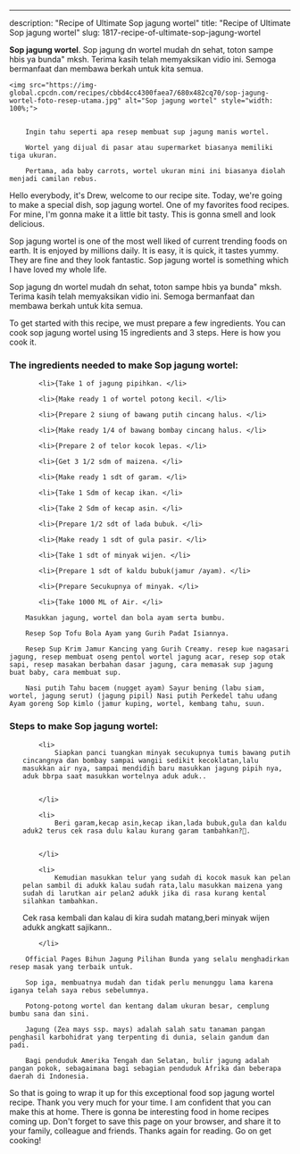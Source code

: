 ---
description: "Recipe of Ultimate Sop jagung wortel"
title: "Recipe of Ultimate Sop jagung wortel"
slug: 1817-recipe-of-ultimate-sop-jagung-wortel

<p>
	<strong>Sop jagung wortel</strong>. 
	Sop jagung dn wortel mudah dn sehat, toton sampe hbis ya bunda&#34; mksh. Terima kasih telah memyaksikan vidio ini. Semoga bermanfaat dan membawa berkah untuk kita semua.
</p>
<p>
	
	<img src="https://img-global.cpcdn.com/recipes/cbbd4cc4300faea7/680x482cq70/sop-jagung-wortel-foto-resep-utama.jpg" alt="Sop jagung wortel" style="width: 100%;">
	
	
		Ingin tahu seperti apa resep membuat sup jagung manis wortel.
	
		Wortel yang dijual di pasar atau supermarket biasanya memiliki tiga ukuran.
	
		Pertama, ada baby carrots, wortel ukuran mini ini biasanya diolah menjadi camilan rebus.
	
</p>
<p>
	Hello everybody, it's Drew, welcome to our recipe site. Today, we're going to make a special dish, sop jagung wortel. One of my favorites food recipes. For mine, I'm gonna make it a little bit tasty. This is gonna smell and look delicious.
</p>
	
<p>
	Sop jagung wortel is one of the most well liked of current trending foods on earth. It is enjoyed by millions daily. It is easy, it is quick, it tastes yummy. They are fine and they look fantastic. Sop jagung wortel is something which I have loved my whole life.
</p>
<p>
	Sop jagung dn wortel mudah dn sehat, toton sampe hbis ya bunda&#34; mksh. Terima kasih telah memyaksikan vidio ini. Semoga bermanfaat dan membawa berkah untuk kita semua.
</p>

<p>
To get started with this recipe, we must prepare a few ingredients. You can cook sop jagung wortel using 15 ingredients and 3 steps. Here is how you cook it.
</p>

<h3>The ingredients needed to make Sop jagung wortel:</h3>

<ol>
	
		<li>{Take 1 of jagung pipihkan. </li>
	
		<li>{Make ready 1 of wortel potong kecil. </li>
	
		<li>{Prepare 2 siung of bawang putih cincang halus. </li>
	
		<li>{Make ready 1/4 of bawang bombay cincang halus. </li>
	
		<li>{Prepare 2 of telor kocok lepas. </li>
	
		<li>{Get 3 1/2 sdm of maizena. </li>
	
		<li>{Make ready 1 sdt of garam. </li>
	
		<li>{Take 1 Sdm of kecap ikan. </li>
	
		<li>{Take 2 Sdm of kecap asin. </li>
	
		<li>{Prepare 1/2 sdt of lada bubuk. </li>
	
		<li>{Make ready 1 sdt of gula pasir. </li>
	
		<li>{Take 1 sdt of minyak wijen. </li>
	
		<li>{Prepare 1 sdt of kaldu bubuk(jamur /ayam). </li>
	
		<li>{Prepare Secukupnya of minyak. </li>
	
		<li>{Take 1000 ML of Air. </li>
	
</ol>
<p>
	
		Masukkan jagung, wortel dan bola ayam serta bumbu.
	
		Resep Sop Tofu Bola Ayam yang Gurih Padat Isiannya.
	
		Resep Sup Krim Jamur Kancing yang Gurih Creamy. resep kue nagasari jagung, resep membuat oseng pentol wortel jagung acar, resep sop otak sapi, resep masakan berbahan dasar jagung, cara memasak sup jagung buat baby, cara membuat sup.
	
		Nasi putih Tahu bacem (nugget ayam) Sayur bening (labu siam, wortel, jagung serut) (jagung pipil) Nasi putih Perkedel tahu udang Ayam goreng Sop kimlo (jamur kuping, wortel, kembang tahu, suun.
	
</p>

<h3>Steps to make Sop jagung wortel:</h3>

<ol>
	
		<li>
			Siapkan panci tuangkan minyak secukupnya tumis bawang putih cincangnya dan bombay sampai wangii sedikit kecoklatan,lalu masukkan air nya, sampai mendidih baru masukkan jagung pipih nya, aduk bbrpa saat masukkan wortelnya aduk aduk..
			
			
		</li>
	
		<li>
			Beri garam,kecap asin,kecap ikan,lada bubuk,gula dan kaldu aduk2 terus cek rasa dulu kalau kurang garam tambahkan?🤭.
			
			
		</li>
	
		<li>
			Kemudian masukkan telur yang sudah di kocok masuk kan pelan pelan sambil di adukk kalau sudah rata,lalu masukkan maizena yang sudah di larutkan air pelan2 adukk jika di rasa kurang kental silahkan tambahkan.
Cek rasa kembali dan kalau di kira sudah matang,beri minyak wijen adukk angkatt sajikann..
			
			
		</li>
	
</ol>

<p>
	
		Official Pages Bihun Jagung Pilihan Bunda yang selalu menghadirkan resep masak yang terbaik untuk.
	
		Sop iga, membuatnya mudah dan tidak perlu menunggu lama karena iganya telah saya rebus sebelumnya.
	
		Potong-potong wortel dan kentang dalam ukuran besar, cemplung bumbu sana dan sini.
	
		Jagung (Zea mays ssp. mays) adalah salah satu tanaman pangan penghasil karbohidrat yang terpenting di dunia, selain gandum dan padi.
	
		Bagi penduduk Amerika Tengah dan Selatan, bulir jagung adalah pangan pokok, sebagaimana bagi sebagian penduduk Afrika dan beberapa daerah di Indonesia.
	
</p>

<p>
	So that is going to wrap it up for this exceptional food sop jagung wortel recipe. Thank you very much for your time. I am confident that you can make this at home. There is gonna be interesting food in home recipes coming up. Don't forget to save this page on your browser, and share it to your family, colleague and friends. Thanks again for reading. Go on get cooking!
</p>
